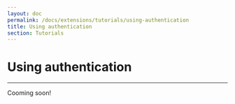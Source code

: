 ```yaml
---
layout: doc
permalink: /docs/extensions/tutorials/using-authentication
title: Using authentication 
section: Tutorials
---
```


# Using authentication
<hr />

Cooming soon!
